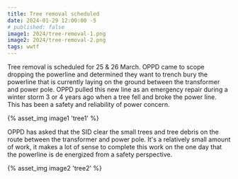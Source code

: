 ```yaml
---
title: Tree removal scheduled
date: 2024-01-29 12:00:00 -5
# published: false
image1: 2024/tree-removal-1.png
image2: 2024/tree-removal-2.png
tags: wwtf
---
```

Tree removal is scheduled for 25 & 26 March.  OPPD came to scope dropping the powerline and determined they want to trench bury the powerline that is currently laying on the ground between the transformer and power pole.  OPPD pulled this new line as an emergency repair during a winter storm 3 or 4 years ago when a tree fell and broke the power line. This has been a safety and reliability of power concern.  
<!-- excerpt -->
{% asset_img image1 'tree1' %}

OPPD has asked that the SID clear the small trees and tree debris on the route between the transformer and power pole.  It's a relatively small amount of work, it makes a lot of sense to complete this work on the one day that the powerline is de energized from a safety perspective.

{% asset_img image2 'tree2' %}
